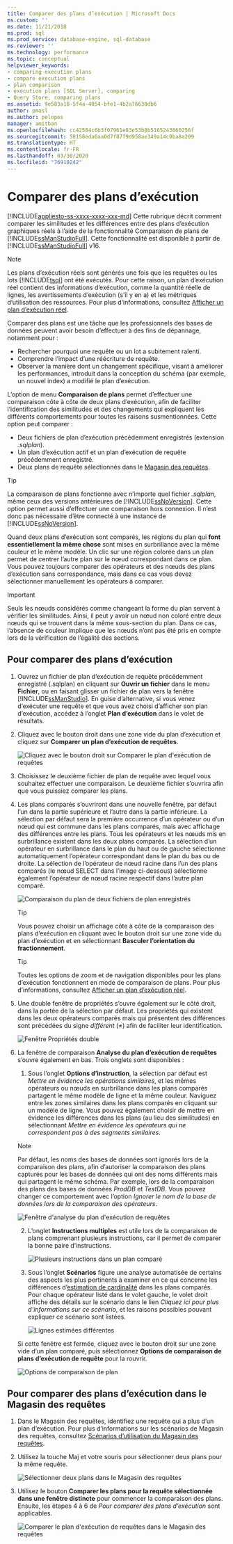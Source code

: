 ```yaml
---
title: Comparer des plans d’exécution | Microsoft Docs
ms.custom: ''
ms.date: 11/21/2018
ms.prod: sql
ms.prod_service: database-engine, sql-database
ms.reviewer: ''
ms.technology: performance
ms.topic: conceptual
helpviewer_keywords:
- comparing execution plans
- compare execution plans
- plan comparison
- execution plans [SQL Server], comparing
- Query Store, comparing plans
ms.assetid: 9e583a18-5f4a-4054-bfe1-4b2a76630db6
author: pmasl
ms.author: pelopes
manager: amitban
ms.openlocfilehash: cc42584c6b3f07961e83e53b8b5165243060256f
ms.sourcegitcommit: 58158eda0aa0d7f87f9d958ae349a14c0ba8a209
ms.translationtype: HT
ms.contentlocale: fr-FR
ms.lasthandoff: 03/30/2020
ms.locfileid: "76910242"
---
```

# <a name="compare-execution-plans"></a>Comparer des plans d’exécution
[!INCLUDE[appliesto-ss-xxxx-xxxx-xxx-md](../../includes/appliesto-ss-xxxx-xxxx-xxx-md.md)]
Cette rubrique décrit comment comparer les similitudes et les différences entre des plans d’exécution graphiques réels à l’aide de la fonctionnalité Comparaison de plans de [!INCLUDE[ssManStudioFull](../../includes/ssmanstudiofull-md.md)]. Cette fonctionnalité est disponible à partir de [!INCLUDE[ssManStudioFull](../../includes/ssmanstudiofull-md.md)] v16.
  
> [!NOTE]
> Les plans d’exécution réels sont générés une fois que les requêtes ou les lots [!INCLUDE[tsql](../../includes/tsql-md.md)] ont été exécutés. Pour cette raison, un plan d’exécution réel contient des informations d’exécution, comme la quantité réelle de lignes, les avertissements d’exécution (s’il y en a) et les métriques d’utilisation des ressources. Pour plus d’informations, consultez [Afficher un plan d’exécution réel](../../relational-databases/performance/display-an-actual-execution-plan.md).
  
Comparer des plans est une tâche que les professionnels des bases de données peuvent avoir besoin d’effectuer à des fins de dépannage, notamment pour :
-   Rechercher pourquoi une requête ou un lot a subitement ralenti.
-   Comprendre l’impact d’une réécriture de requête.
-   Observer la manière dont un changement spécifique, visant à améliorer les performances, introduit dans la conception du schéma (par exemple, un nouvel index) a modifié le plan d’exécution.  
 
L’option de menu **Comparaison de plans** permet d’effectuer une comparaison côte à côte de deux plans d’exécution, afin de faciliter l’identification des similitudes et des changements qui expliquent les différents comportements pour toutes les raisons susmentionnées. Cette option peut comparer :
- Deux fichiers de plan d’exécution précédemment enregistrés (extension *.sqlplan*).
- Un plan d’exécution actif et un plan d’exécution de requête précédemment enregistré.
- Deux plans de requête sélectionnés dans le [Magasin des requêtes](../../relational-databases/performance/monitoring-performance-by-using-the-query-store.md).

> [!TIP]
> La comparaison de plans fonctionne avec n’importe quel fichier *.sqlplan*, même ceux des versions antérieures de [!INCLUDE[ssNoVersion](../../includes/ssnoversion-md.md)]. Cette option permet aussi d’effectuer une comparaison hors connexion. Il n’est donc pas nécessaire d’être connecté à une instance de [!INCLUDE[ssNoVersion](../../includes/ssnoversion-md.md)]. 

Quand deux plans d’exécution sont comparés, les régions du plan qui **font essentiellement la même chose** sont mises en surbrillance avec la même couleur et le même modèle. Un clic sur une région colorée dans un plan permet de centrer l’autre plan sur le nœud correspondant dans ce plan. Vous pouvez toujours comparer des opérateurs et des nœuds des plans d’exécution sans correspondance, mais dans ce cas vous devez sélectionner manuellement les opérateurs à comparer.

> [!IMPORTANT]
> Seuls les nœuds considérés comme changeant la forme du plan servent à vérifier les similitudes. Ainsi, il peut y avoir un nœud non coloré entre deux nœuds qui se trouvent dans la même sous-section du plan. Dans ce cas, l’absence de couleur implique que les nœuds n’ont pas été pris en compte lors de la vérification de l’égalité des sections.
  
## <a name="to-compare-execution-plans"></a>Pour comparer des plans d’exécution
  
1.  Ouvrez un fichier de plan d’exécution de requête précédemment enregistré (.sqlplan) en cliquant sur **Ouvrir un fichier** dans le menu **Fichier**, ou en faisant glisser un fichier de plan vers la fenêtre [!INCLUDE[ssManStudio](../../includes/ssManStudio-md.md)]. En guise d’alternative, si vous venez d’exécuter une requête et que vous avez choisi d’afficher son plan d’exécution, accédez à l’onglet **Plan d’exécution** dans le volet de résultats. 

2.  Cliquez avec le bouton droit dans une zone vide du plan d’exécution et cliquez sur **Comparer un plan d’exécution de requêtes**. 

    ![Cliquez avec le bouton droit sur Comparer le plan d'exécution de requêtes](../../relational-databases/performance/media/plancomparisonmenuoption.png "Cliquez avec le bouton droit sur Comparer le plan d'exécution de requêtes")   

3.  Choisissez le deuxième fichier de plan de requête avec lequel vous souhaitez effectuer une comparaison. Le deuxième fichier s’ouvrira afin que vous puissiez comparer les plans.

4.  Les plans comparés s’ouvriront dans une nouvelle fenêtre, par défaut l’un dans la partie supérieure et l’autre dans la partie inférieure. La sélection par défaut sera la première occurrence d’un opérateur ou d’un nœud qui est commune dans les plans comparés, mais avec affichage des différences entre les plans. Tous les opérateurs et les nœuds mis en surbrillance existent dans les deux plans comparés. La sélection d’un opérateur en surbrillance dans le plan du haut ou de gauche sélectionne automatiquement l’opérateur correspondant dans le plan du bas ou de droite. La sélection de l’opérateur de nœud racine dans l’un des plans comparés (le nœud SELECT dans l’image ci-dessous) sélectionne également l’opérateur de nœud racine respectif dans l’autre plan comparé.

    ![Comparaison du plan de deux fichiers de plan enregistrés](../../relational-databases/performance/media/plancomparison-plans.png "Comparaison du plan de deux fichiers de plan enregistrés")  

     > [!TIP]
     > Vous pouvez choisir un affichage côte à côte de la comparaison des plans d’exécution en cliquant avec le bouton droit sur une zone vide du plan d’exécution et en sélectionnant **Basculer l’orientation du fractionnement**.

     > [!TIP]
     > Toutes les options de zoom et de navigation disponibles pour les plans d’exécution fonctionnent en mode de comparaison de plans. Pour plus d’informations, consultez [Afficher un plan d’exécution réel](../../relational-databases/performance/display-an-actual-execution-plan.md).

5.  Une double fenêtre de propriétés s’ouvre également sur le côté droit, dans la portée de la sélection par défaut. Les propriétés qui existent dans les deux opérateurs comparés mais qui présentent des différences sont précédées du signe *différent* (&ne;) afin de faciliter leur identification.

    ![Fenêtre Propriétés double](../../relational-databases/performance/media/plancomparison-properties.png "Fenêtre Propriétés double")  

6.  La fenêtre de comparaison **Analyse du plan d’exécution de requêtes** s’ouvre également en bas. Trois onglets sont disponibles :

    1.  Sous l’onglet **Options d’instruction**, la sélection par défaut est *Mettre en évidence les opérations similaires*, et les mêmes opérateurs ou nœuds en surbrillance dans les plans comparés partagent le même modèle de ligne et la même couleur. Naviguez entre les zones similaires dans les plans comparés en cliquant sur un modèle de ligne. Vous pouvez également choisir de mettre en évidence les différences dans les plans (au lieu des similitudes) en sélectionnant *Mettre en évidence les opérateurs qui ne correspondent pas à des segments similaires*. 
    
       > [!NOTE]
       > Par défaut, les noms des bases de données sont ignorés lors de la comparaison des plans, afin d’autoriser la comparaison des plans capturés pour les bases de données qui ont des noms différents mais qui partagent le même schéma. Par exemple, lors de la comparaison des plans des bases de données *ProdDB* et *TestDB*. Vous pouvez changer ce comportement avec l’option *Ignorer le nom de la base de données lors de la comparaison des opérateurs*.

       ![Fenêtre d'analyse du plan d'exécution de requêtes](../../relational-databases/performance/media/plancomparison-analysis.png "Fenêtre d'analyse du plan d'exécution de requêtes") 

    2.  L’onglet **Instructions multiples** est utile lors de la comparaison de plans comprenant plusieurs instructions, car il permet de comparer la bonne paire d’instructions.

        ![Plusieurs instructions dans un plan comparé](../../relational-databases/performance/media/plancomparison-multiple.png "Plusieurs instructions dans un plan comparé")  

    3.  Sous l’onglet **Scénarios** figure une analyse automatisée de certains des aspects les plus pertinents à examiner en ce qui concerne les différences d’[estimation de cardinalité](../../relational-databases/performance/cardinality-estimation-sql-server.md) dans les plans comparés. Pour chaque opérateur listé dans le volet gauche, le volet droit affiche des détails sur le scénario dans le lien *Cliquez ici pour plus d’informations sur ce scénario*, et les raisons possibles pouvant expliquer ce scénario sont listées. 

        ![Lignes estimées différentes](../../relational-databases/performance/media/plancomparison-scenarios.png "Lignes estimées différentes")  

    Si cette fenêtre est fermée, cliquez avec le bouton droit sur une zone vide d’un plan comparé, puis sélectionnez **Options de comparaison de plans d’exécution de requête** pour la rouvrir.

    ![Options de comparaison de plan](../../relational-databases/performance/media/plancomparison-options.png "Options de comparaison de plan")  

## <a name="to-compare-execution-plans-in-query-store"></a>Pour comparer des plans d’exécution dans le Magasin des requêtes

1.  Dans le Magasin des requêtes, identifiez une requête qui a plus d’un plan d’exécution. Pour plus d’informations sur les scénarios de Magasin des requêtes, consultez [Scénarios d’utilisation du Magasin des requêtes](../../relational-databases/performance/query-store-usage-scenarios.md#identify-and-tune-top-resource-consuming-queries).

2.  Utilisez la touche Maj et votre souris pour sélectionner deux plans pour la même requête. 

    ![Sélectionner deux plans dans le Magasin des requêtes](../../relational-databases/performance/media/plancomparison-querystore.png "Sélectionner deux plans dans le Magasin des requêtes")   

3.  Utilisez le bouton **Comparer les plans pour la requête sélectionnée dans une fenêtre distincte** pour commencer la comparaison des plans. Ensuite, les étapes 4 à 6 de *Pour comparer des plans d’exécution* sont applicables. 

    ![Comparer le plan d'exécution de requêtes dans le Magasin des requêtes](../../relational-databases/performance/media/plancomparison-querystoreoption.png "Comparer le plan d'exécution de requêtes dans le Magasin des requêtes") 

